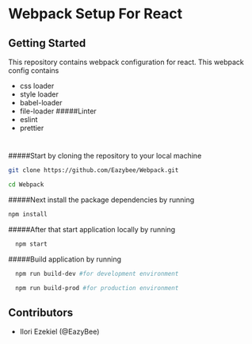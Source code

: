 # Webpack Setup For React

## Getting Started

This repository contains webpack configuration for react. This webpack config contains 

- css loader
- style loader
- babel-loader
- file-loader
#####Linter
- eslint
- prettier
#

#####Start by cloning the repository to your local machine

```bash
git clone https://github.com/Eazybee/Webpack.git

cd Webpack
```

#####Next install the package dependencies by running

```bash
npm install
```

#####After that start  application locally by running

```bash
  npm start
```

#####Build application by running
```bash
  npm run build-dev #for development environment
```
```bash
  npm run build-prod #for production environment
```

## Contributors
- Ilori Ezekiel (@EazyBee)

